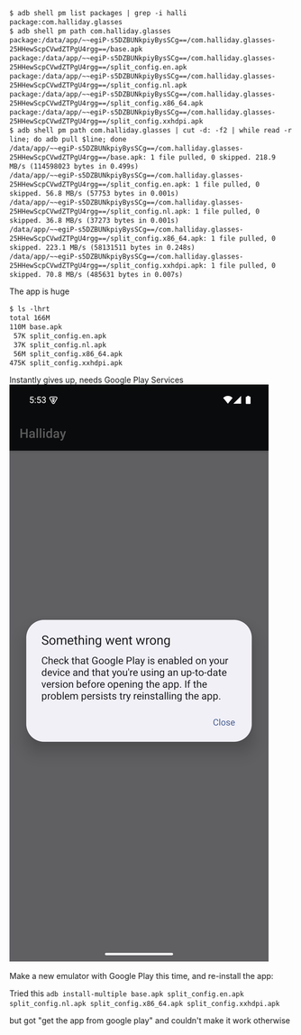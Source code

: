 ---
---
```
$ adb shell pm list packages | grep -i halli
package:com.halliday.glasses
$ adb shell pm path com.halliday.glasses
package:/data/app/~~egiP-s5DZBUNkpiyBysSCg==/com.halliday.glasses-25HHewScpCVwdZTPgU4rgg==/base.apk
package:/data/app/~~egiP-s5DZBUNkpiyBysSCg==/com.halliday.glasses-25HHewScpCVwdZTPgU4rgg==/split_config.en.apk
package:/data/app/~~egiP-s5DZBUNkpiyBysSCg==/com.halliday.glasses-25HHewScpCVwdZTPgU4rgg==/split_config.nl.apk
package:/data/app/~~egiP-s5DZBUNkpiyBysSCg==/com.halliday.glasses-25HHewScpCVwdZTPgU4rgg==/split_config.x86_64.apk
package:/data/app/~~egiP-s5DZBUNkpiyBysSCg==/com.halliday.glasses-25HHewScpCVwdZTPgU4rgg==/split_config.xxhdpi.apk
$ adb shell pm path com.halliday.glasses | cut -d: -f2 | while read -r line; do adb pull $line; done
/data/app/~~egiP-s5DZBUNkpiyBysSCg==/com.halliday.glasses-25HHewScpCVwdZTPgU4rgg==/base.apk: 1 file pulled, 0 skipped. 218.9 MB/s (114598023 bytes in 0.499s)
/data/app/~~egiP-s5DZBUNkpiyBysSCg==/com.halliday.glasses-25HHewScpCVwdZTPgU4rgg==/split_config.en.apk: 1 file pulled, 0 skipped. 56.8 MB/s (57753 bytes in 0.001s)
/data/app/~~egiP-s5DZBUNkpiyBysSCg==/com.halliday.glasses-25HHewScpCVwdZTPgU4rgg==/split_config.nl.apk: 1 file pulled, 0 skipped. 36.8 MB/s (37273 bytes in 0.001s)
/data/app/~~egiP-s5DZBUNkpiyBysSCg==/com.halliday.glasses-25HHewScpCVwdZTPgU4rgg==/split_config.x86_64.apk: 1 file pulled, 0 skipped. 223.1 MB/s (58131511 bytes in 0.248s)
/data/app/~~egiP-s5DZBUNkpiyBysSCg==/com.halliday.glasses-25HHewScpCVwdZTPgU4rgg==/split_config.xxhdpi.apk: 1 file pulled, 0 skipped. 70.8 MB/s (485631 bytes in 0.007s)
```
The app is huge
```
$ ls -lhrt
total 166M
110M base.apk
 57K split_config.en.apk
 37K split_config.nl.apk
 56M split_config.x86_64.apk
475K split_config.xxhdpi.apk
```

Instantly gives up, needs Google Play Services
![](assets/google-play.png)

Make a new emulator with Google Play this time, and re-install the app:

Tried this 
`adb install-multiple base.apk split_config.en.apk split_config.nl.apk split_config.x86_64.apk split_config.xxhdpi.apk`

but got "get the app from google play" and couldn't make it work otherwise
